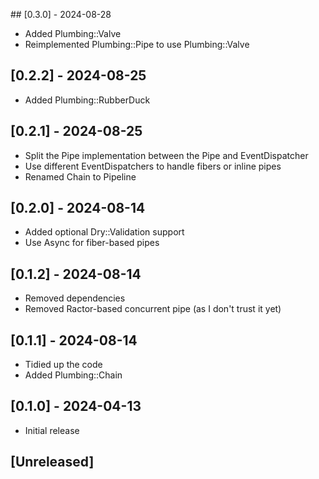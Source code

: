 ## [0.3.0] - 2024-08-28

 - Added Plumbing::Valve
 - Reimplemented Plumbing::Pipe to use Plumbing::Valve

## [0.2.2] - 2024-08-25

 - Added Plumbing::RubberDuck

## [0.2.1] - 2024-08-25

 - Split the Pipe implementation between the Pipe and EventDispatcher
 - Use different EventDispatchers to handle fibers or inline pipes
 - Renamed Chain to Pipeline

## [0.2.0] - 2024-08-14

 - Added optional Dry::Validation support
 - Use Async for fiber-based pipes

## [0.1.2] - 2024-08-14

 - Removed dependencies
 - Removed Ractor-based concurrent pipe (as I don't trust it yet)

## [0.1.1] - 2024-08-14

- Tidied up the code
- Added Plumbing::Chain

## [0.1.0] - 2024-04-13

- Initial release

## [Unreleased]

